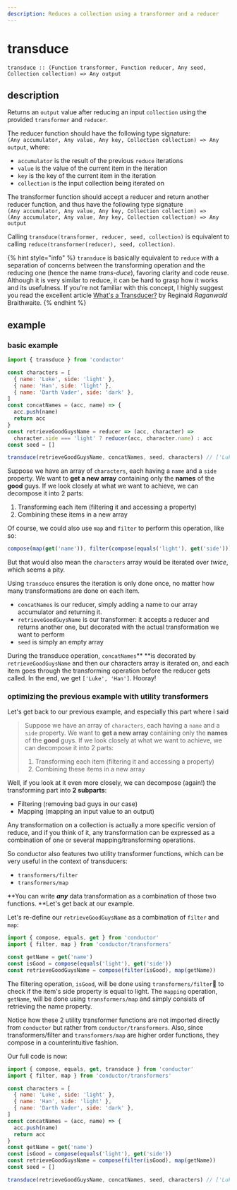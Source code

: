 ```yaml
---
description: Reduces a collection using a transformer and a reducer
---
```


# transduce

`transduce :: (Function transformer, Function reducer, Any seed, Collection collection) => Any output`

## description

Returns an `output` value after reducing an input `collection` using the provided `transformer` and `reducer`.

The reducer function should have the following type signature:  
`(Any accumulator, Any value, Any key, Collection collection) => Any output`, where:

* `accumulator` is the result of the previous `reduce` iterations
* `value` is the value of the current item in the iteration
* `key` is the key of the current item in the iteration
* `collection` is the input collection being iterated on

The transformer function should accept a reducer and return another reducer function, and thus have the following type signature  
`(Any accumulator, Any value, Any key, Collection collection) =>    
(Any accumulator, Any value, Any key, Collection collection) => Any output`

Calling `transduce(transformer, reducer, seed, collection)` is equivalent to calling `reduce(transformer(reducer), seed, collection)`.

{% hint style="info" %}
`transduce` is basically equivalent to `reduce` with a separation of concerns between the transforming operation and the reducing one \(hence the name _trans-duce_\), favoring clarity and code reuse. Although it is very similar to reduce, it can be hard to grasp how it works and its usefulness. If you're not familiar with this concept, I highly suggest you read the excellent article [What's a Transducer?](http://raganwald.com/2017/04/30/transducers.html) by Reginald _Raganwald_ Braithwaite.
{% endhint %}

## example

### basic example

```javascript
import { transduce } from 'conductor'

const characters = [
  { name: 'Luke', side: 'light' },
  { name: 'Han', side: 'light' },
  { name: 'Darth Vader', side: 'dark' },
]
const concatNames = (acc, name) => {
  acc.push(name)
  return acc
}
const retrieveGoodGuysName = reducer => (acc, character) =>
  character.side === 'light' ? reducer(acc, character.name) : acc
const seed = []

transduce(retrieveGoodGuysName, concatNames, seed, characters) // ['Luke', 'Han']
```

Suppose we have an array of `characters`, each having a `name` and a `side` property. We want to **get a new array** containing only the **names** of the **good** guys. If we look closely at what we want to achieve, we can decompose it into 2 parts:

1. Transforming each item \(filtering it and accessing a property\)
2. Combining these items in a new array

Of course, we could also use `map` and `filter` to perform this operation, like so:

```javascript
compose(map(get('name')), filter(compose(equals('light'), get('side'))))(characters)
```

But that would also mean the `characters` array would be iterated over _twice_, which seems a pity.

Using `transduce` ensures the iteration is only done once, no matter how many transformations are done on each item.

* `concatNames` is our reducer, simply adding a name to our array accumulator and returning it.
* `retrieveGoodGuysName` is our transformer: it accepts a reducer and returns another one, but decorated with the actual transformation we want to perform
* `seed` is simply an empty array

During the transduce operation, `concatNames`** **is decorated by `retrieveGoodGuysName` and then our characters array is iterated on, and each item goes through the transforming operation before the reducer gets called. In the end, we get `['Luke', 'Han']`. Hooray!

### optimizing the previous example with utility transformers

Let's get back to our previous example, and especially this part where I said

> Suppose we have an array of `characters`, each having a `name` and a `side` property. We want to **get a new array** containing only the **names** of the **good** guys. If we look closely at what we want to achieve, we can decompose it into 2 parts:
>
> 1. Transforming each item \(filtering it and accessing a property\)
> 2. Combining these items in a new array

Well, if you look at it even more closely, we can decompose \(again!\) the transforming part into **2 subparts**:

* Filtering \(removing bad guys in our case\)
* Mapping \(mapping an input value to an output\)

Any transformation on a collection is actually a more specific version of reduce, and if you think of it, any transformation can be expressed as a combination of one or several mapping/transforming operations.

So conductor also features two utility transformer functions, which can be very useful in the context of transducers:

* `transformers/filter`
* `transformers/map`

**You can write **_**any**_** data transformation as a combination of those two functions. **Let's get back at our example.

Let's re-define our `retrieveGoodGuysName` as a combination of `filter` and `map`:

```javascript
import { compose, equals, get } from 'conductor'
import { filter, map } from 'conductor/transformers'

const getName = get('name')
const isGood = compose(equals('light'), get('side'))
const retrieveGoodGuysName = compose(filter(isGood), map(getName))
```

The filtering operation, `isGood`, will be done using `transformers/filter` to check if the item's side property is equal to light. The `mapping` operation, `getName`, will be done using `transformers/map` and simply consists of retrieving the name property.

Notice how these 2 utility transformer functions are not imported directly from `conductor` but rather from `conductor/transformers`. Also, since transformers/filter and `transformers/map` are higher order functions, they compose in a counterintuitive fashion.

Our full code is now:

```javascript
import { compose, equals, get, transduce } from 'conductor'
import { filter, map } from 'conductor/transformers'

const characters = [
  { name: 'Luke', side: 'light' },
  { name: 'Han', side: 'light' },
  { name: 'Darth Vader', side: 'dark' },
]
const concatNames = (acc, name) => {
  acc.push(name)
  return acc
}
const getName = get('name')
const isGood = compose(equals('light'), get('side'))
const retrieveGoodGuysName = compose(filter(isGood), map(getName))
const seed = []

transduce(retrieveGoodGuysName, concatNames, seed, characters) // ['Luke', 'Han']
```

